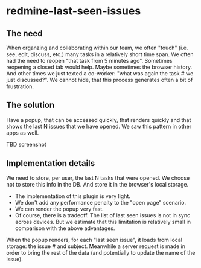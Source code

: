 # redmine-last-seen-issues

## The need

When organzing and collaborating within our team, we often "touch" (i.e. see, edit, discuss, etc.) many tasks in a relatively short time span. We often had the need to reopen "that task from 5 minutes ago". Sometimes reopening a closed tab would help. Maybe sometimes the browser history. And other times we just texted a co-worker: "what was again the task # we just discussed?". We cannot hide, that this process generates often a bit of frustration.

## The solution

Have a popup, that can be accessed quickly, that renders quickly and that shows the last N issues that we have opened. We saw this pattern in other apps as well.

TBD screenshot

## Implementation details

We need to store, per user, the last N tasks that were opened. We choose not to store this info in the DB. And store it in the browser's local storage.
* The implementation of this plugin is very light.
* We don't add any performance penalty to the "open page" scenario.
* We can render the popup very fast.
* Of course, there is a tradeoff. The list of last seen issues is not in sync across devices. But we estimate that this limitation is relatively small in comparison with the above advantages.

When the popup renders, for each "last seen issue", it loads from local storage: the issue # and subject. Meanwhile a server request is made in order to bring the rest of the data (and potentially to update the name of the issue).
